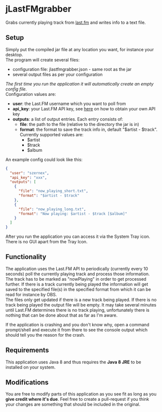 # jLastFMgrabber
Grabs currently playing track from <a href="http://last.fm">last.fm</a> and writes info to a text file.

## Setup
Simply put the compiled jar file at any location you want, for instance your desktop.<br>
The program will create several files:

* configuration file: jlastfmgrabber.json - same root as the jar
* several output files as per your configuration

*The first time you run the application it will automatically create an empty config file.*<br>
Configuration values are:

* **user**: the Last.FM username which you want to poll from
* **api_key**: your Last.FM API key, see <a href="http://www.last.fm/api/account/create">here</a> on how to obtain your own API key
* **outputs**: a list of output entries. Each entry consists of:<br>
  * **file**: the path to the file (relative to the directory the jar is in)
  * **format**: the format to save the track info in, default "$artist - $track".<br>
     Currently supported values are:
      * $artist
      * $track
      * $album

An example config could look like this:<br>

```json
{
  "user": "szernex",
  "api_key": "xxx",
  "outputs": [
    {
      "file": "now_playing_short.txt",
      "format": "$artist - $track"
    },
    {
      "file": "now_playing_long.txt",
      "format": "Now playing: $artist - $track [$album]"
    }
  ]
}
```

After you run the application you can access it via the System Tray icon. There is no GUI apart from the Tray Icon.

## Functionality
The application uses the Last.FM API to periodically (currently every 10 seconds) poll the currently playing track and process those information. The track has to be marked as "nowPlaying" in order to get processed further. If there is a track currently being played the information will get saved to the specified file(s) in the specified format from which it can be read for instance by OBS.<br>
The files only get updated if there is a new track being played. If there is no track being played the output file will be empty. It may take several minutes until Last.FM determines there is no track playing, unfortunately there is nothing that can be done about that as far as I'm aware.

If the application is crashing and you don't know why, open a command prompt/shell and execute it from there to see the console output which should tell you the reason for the crash.

## Requirements
This application uses Java 8 and thus requires the **Java 8 JRE** to be installed on your system.

## Modifications
You are free to modify parts of this application as you see fit as long as you **give credit where it's due**. Feel free to create a pull-request if you think your changes are something that should be included in the original.
